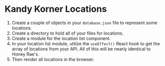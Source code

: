 # Kandy Korner Locations

1. Create a couple of objects in your `database.json` file to represent some locations.
1. Create a directory to hold all of your files for locations.
1. Create a module for the location list component.
1. In your location list module, utilize the `useEffect()` React hook to get the array of locations from your API. All of this will be nearly identical to Honey Rae's.
1. Then render all locations in the browser.
